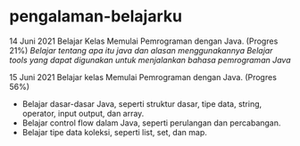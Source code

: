 # pengalaman-belajarku

14 Juni 2021
Belajar Kelas Memulai Pemrograman dengan Java. (Progres 21%)
*Belajar tentang apa itu java dan alasan menggunakannya*
*Belajar tools yang dapat digunakan untuk menjalankan bahasa pemrograman Java*

15 Juni 2021
Belajar kelas Memulai Pemrograman dengan Java. (Progres 56%)
* Belajar dasar-dasar Java, seperti struktur dasar, tipe data, string, operator, input output, dan array.
* Belajar control flow dalam Java, seperti perulangan dan percabangan.
* Belajar tipe data koleksi, seperti list, set, dan map.
